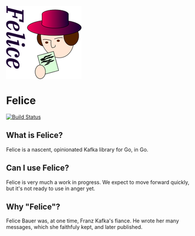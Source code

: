 ![](https://raw.githubusercontent.com/heetch/felice/master/felice.png)
# Felice
[![Build Status](https://travis-ci.org/heetch/felice.svg?branch=master)](https://travis-ci.org/heetch/felice)
## What is Felice?
Felice is a nascent, opinionated Kafka library for Go, in Go. 

## Can I use Felice?
Felice is very much a work in progress.  We expect to move forward quickly, but it's not ready to use in anger yet.

## Why "Felice"?
Felice Bauer was, at one time, Franz Kafka's fiance.  He wrote her many messages, which she faithfuly kept, and later published.

